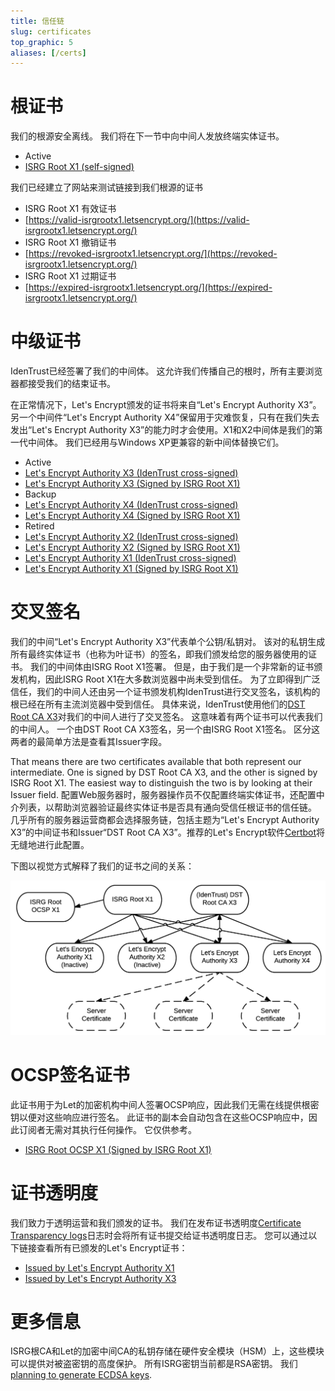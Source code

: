 ```yaml
---
title: 信任链
slug: certificates
top_graphic: 5
aliases: [/certs]
---
```


# 根证书

我们的根源安全离线。 我们将在下一节中向中间人发放终端实体证书。

* Active
* [ISRG Root X1 (self-signed)](/certs/isrgrootx1.pem.txt)

我们已经建立了网站来测试链接到我们根源的证书

* ISRG Root X1 有效证书
* [https://valid-isrgrootx1.letsencrypt.org/](https://valid-isrgrootx1.letsencrypt.org/)
* ISRG Root X1 撤销证书
* [https://revoked-isrgrootx1.letsencrypt.org/](https://revoked-isrgrootx1.letsencrypt.org/)
* ISRG Root X1 过期证书
* [https://expired-isrgrootx1.letsencrypt.org/](https://expired-isrgrootx1.letsencrypt.org/)
# 中级证书


IdenTrust已经签署了我们的中间体。 这允许我们传播自己的根时，所有主要浏览器都接受我们的结束证书。

在正常情况下，Let's Encrypt颁发的证书将来自“Let's Encrypt Authority X3”。另一个中间件“Let's Encrypt Authority X4”保留用于灾难恢复，只有在我们失去发出“Let's Encrypt Authority X3”的能力时才会使用。X1和X2中间体是我们的第一代中间体。 我们已经用与Windows XP更兼容的新中间体替换它们。

* Active
* [Let's Encrypt Authority X3 (IdenTrust cross-signed)](/certs/lets-encrypt-x3-cross-signed.pem.txt)
* [Let's Encrypt Authority X3 (Signed by ISRG Root X1)](/certs/letsencryptauthorityx3.pem.txt)
* Backup
* [Let's Encrypt Authority X4 (IdenTrust cross-signed)](/certs/lets-encrypt-x4-cross-signed.pem.txt)
* [Let's Encrypt Authority X4 (Signed by ISRG Root X1)](/certs/letsencryptauthorityx4.pem.txt)
* Retired
* [Let's Encrypt Authority X2 (IdenTrust cross-signed)](/certs/lets-encrypt-x2-cross-signed.pem.txt)
* [Let's Encrypt Authority X2 (Signed by ISRG Root X1)](/certs/letsencryptauthorityx2.pem.txt)
* [Let's Encrypt Authority X1 (IdenTrust cross-signed)](/certs/lets-encrypt-x1-cross-signed.pem.txt)
* [Let's Encrypt Authority X1 (Signed by ISRG Root X1)](/certs/letsencryptauthorityx1.pem.txt)


# 交叉签名

我们的中间“Let's Encrypt Authority X3”代表单个公钥/私钥对。 该对的私钥生成所有最终实体证书（也称为叶证书）的签名，即我们颁发给您的服务器使用的证书。
我们的中间体由ISRG Root X1签署。 但是，由于我们是一个非常新的证书颁发机构，因此ISRG Root X1在大多数浏览器中尚未受到信任。 为了立即得到广泛信任，我们的中间人还由另一个证书颁发机构IdenTrust进行交叉签名，该机构的根已经在所有主流浏览器中受到信任。 具体来说，IdenTrust使用他们的[DST Root CA X3](https://www.identrust.com/certificates/trustid/root-download-x3.html)对我们的中间人进行了交叉签名。
这意味着有两个证书可以代表我们的中间人。 一个由DST Root CA X3签名，另一个由ISRG Root X1签名。 区分这两者的最简单方法是查看其Issuer字段。

That means there are two certificates available that both represent our
intermediate. One is signed by DST Root CA X3, and the other is signed by ISRG
Root X1. The easiest way to distinguish the two is by looking at their Issuer field.
配置Web服务器时，服务器操作员不仅配置终端实体证书，还配置中介列表，以帮助浏览器验证最终实体证书是否具有通向受信任根证书的信任链。 几乎所有的服务器运营商都会选择服务链，包括主题为“Let's Encrypt Authority X3”的中间证书和Issuer“DST Root CA X3”。推荐的Let's Encrypt软件[Certbot](https://certbot.org)将无缝地进行此配置。

下图以视觉方式解释了我们的证书之间的关系：

<img src="/certs/isrg-keys.png" alt="ISRG Key relationship diagram">


# OCSP签名证书

此证书用于为Let的加密机构中间人签署OCSP响应，因此我们无需在线提供根密钥以便对这些响应进行签名。 此证书的副本会自动包含在这些OCSP响应中，因此订阅者无需对其执行任何操作。 它仅供参考。

* [ISRG Root OCSP X1 (Signed by ISRG Root X1)](/certs/isrg-root-ocsp-x1.pem.txt)


# 证书透明度
我们致力于透明运营和我们颁发的证书。 我们在发布证书透明度[Certificate Transparency logs](https://www.certificate-transparency.org/)日志时会将所有证书提交给证书透明度日志。 您可以通过以下链接查看所有已颁发的Let's Encrypt证书：

* [Issued by Let's Encrypt Authority X1](https://crt.sh/?Identity=%25&iCAID=7395)
* [Issued by Let's Encrypt Authority X3](https://crt.sh/?Identity=%25&iCAID=16418)

# 更多信息

ISRG根CA和Let的加密中间CA的私钥存储在硬件安全模块（HSM）上，这些模块可以提供对被盗密钥的高度保护。
所有ISRG密钥当前都是RSA密钥。 我们[planning to generate ECDSA keys](/upcoming-features/).
